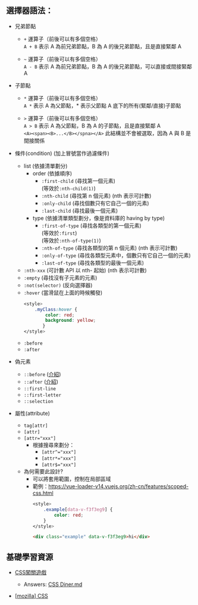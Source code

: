 ## 選擇器語法：
 - 兄弟節點
   - ```+``` 運算子（前後可以有多個空格）
     <br>```A + B``` 表示 A 為前兄弟節點，B 為 A 的後兄弟節點，且是直接緊鄰 A
   
   - ```~``` 運算子（前後可以有多個空格）
     <br>```A - B``` 表示 A 為前兄弟節點，B 為 A 的後兄弟節點，可以直接或間接緊鄰 A

 - 子節點
   - ```*``` 運算子（前後可以有多個空格）
     <br>```A *``` 表示 A 為父節點，* 表示父節點 A 底下的所有(緊鄰/直接)子節點
     
   - ```>``` 運算子（前後可以有多個空格）
     <br>```A > B``` 表示 A 為父節點，B 為 A 的子節點，且是直接緊鄰 A
     <br>```<A><span><B>...</B></spna></A>``` 此結構並不會被選取，因為 A 與 B 是間接關係
   
 - 條件(condition) (加上冒號當作過濾條件)
   - list (依據清單劃分)
     - order (依據順序)
       - ```:first-child``` (尋找第一個元素) 
         <br>(等效於```:nth-child(1)```)
       - ```:nth-child``` (尋找第 n 個元素) (nth 表示可計數)
       - ```:only-child``` (尋找個數只有它自己一個的元素)
       - ```:last-child``` (尋找最後一個元素)
     - type (依據清單類型劃分，像是資料庫的 having by type)
       - ```:first-of-type``` (尋找各類型的第一個元素) 
         <br>(等效於```:first```)
         <br>(等效於```:nth-of-type(1)```)
       - ```:nth-of-type``` (尋找各類型的第 n 個元素) (nth 表示可計數)
       - ```:only-of-type``` (尋找各類型元素中，個數只有它自己一個的元素)
       - ```:last-of-type``` (尋找各類型的最後一個元素)
   - ```:nth-xxx``` (可計數 API 以 nth- 起始) (nth 表示可計數)
   - ```:empty``` (尋找沒有子元素的元素)
   - ```:not(selector)``` (反向選擇器)
   - ```:hover``` (當滑鼠在上面的時候觸發)
     ```css
     <style>
         .myClass:hover {
             color: red;
             background: yellow;
	        }
     </style>
     ```
   - ```:before```
   - ```:after```
   
 - 偽元素
   - ```::before``` ([介紹](https://www.oxxostudio.tw/articles/201706/pseudo-element-1.html))
   - ```::after``` ([介紹](https://www.oxxostudio.tw/articles/201706/pseudo-element-1.html))
   - ```::first-line```
   - ```::first-letter```
   - ```::selection```
   
 - 屬性(attribute)
   - ```tag[attr]```
   - ```[attr]```
   - ```[attr="xxx"]```
     - 根據搜尋來劃分：
       - ```[attr^="xxx"]```
       - ```[attr*="xxx"]```
       - ```[attr$="xxx"]```
   - 為何需要此設計?
     - 可以將套用範圍，控制在局部區域
     - 範例：https://vue-loader-v14.vuejs.org/zh-cn/features/scoped-css.html
       ```css
       <style>
           .example[data-v-f3f3eg9] {
               color: red;
           }
       </style>
       ```
       ```html
       <div class="example" data-v-f3f3eg9>hi</div>
       ```

## 基礎學習資源
 - [CSS闖關遊戲](http://flukeout.github.io/)
   - Answers: [CSS Diner.md](CSS%20Diner.md)

 - [[mozilla] CSS](https://developer.mozilla.org/zh-CN/docs/Learn/CSS/Introduction_to_CSS/Simple_selectors)

